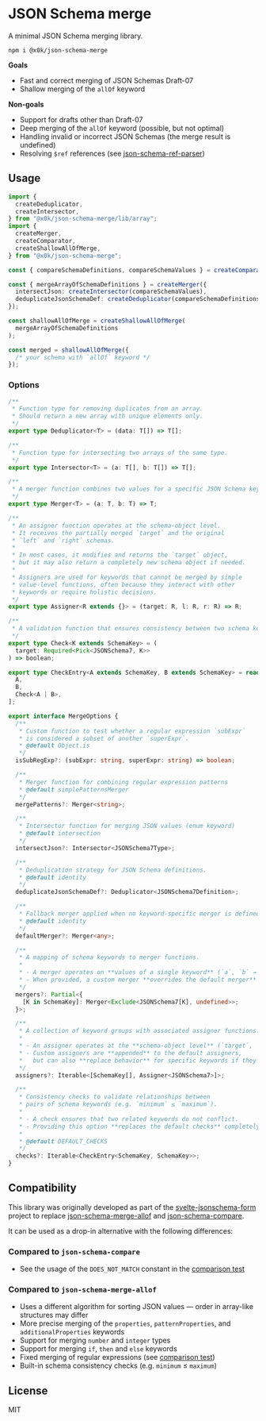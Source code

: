 # JSON Schema merge

A minimal JSON Schema merging library.

```shell
npm i @x0k/json-schema-merge
```

**Goals**

- Fast and correct merging of JSON Schemas Draft-07
- Shallow merging of the `allOf` keyword

**Non-goals**

- Support for drafts other than Draft-07
- Deep merging of the `allOf` keyword (possible, but not optimal)
- Handling invalid or incorrect JSON Schemas (the merge result is undefined)
- Resolving `$ref` references (see [json-schema-ref-parser](https://github.com/APIDevTools/json-schema-ref-parser))

## Usage

```ts
import {
  createDeduplicator,
  createIntersector,
} from "@x0k/json-schema-merge/lib/array";
import {
  createMerger,
  createComparator,
  createShallowAllOfMerge,
} from "@x0k/json-schema-merge";

const { compareSchemaDefinitions, compareSchemaValues } = createComparator();

const { mergeArrayOfSchemaDefinitions } = createMerger({
  intersectJson: createIntersector(compareSchemaValues),
  deduplicateJsonSchemaDef: createDeduplicator(compareSchemaDefinitions),
});

const shallowAllOfMerge = createShallowAllOfMerge(
  mergeArrayOfSchemaDefinitions
);

const merged = shallowAllOfMerge({
  /* your schema with `allOf` keyword */
});
```

### Options

```ts
/**
 * Function type for removing duplicates from an array.
 * Should return a new array with unique elements only.
 */
export type Deduplicator<T> = (data: T[]) => T[];

/**
 * Function type for intersecting two arrays of the same type.
 */
export type Intersector<T> = (a: T[], b: T[]) => T[];

/**
 * A merger function combines two values for a specific JSON Schema keyword.
 */
export type Merger<T> = (a: T, b: T) => T;

/**
 * An assigner function operates at the schema-object level.
 * It receives the partially merged `target` and the original
 * `left` and `right` schemas.
 *
 * In most cases, it modifies and returns the `target` object,
 * but it may also return a completely new schema object if needed.
 *
 * Assigners are used for keywords that cannot be merged by simple
 * value-level functions, often because they interact with other
 * keywords or require holistic decisions.
 */
export type Assigner<R extends {}> = (target: R, l: R, r: R) => R;

/**
 * A validation function that ensures consistency between two schema keywords.
 */
export type Check<K extends SchemaKey> = (
  target: Required<Pick<JSONSchema7, K>>
) => boolean;

export type CheckEntry<A extends SchemaKey, B extends SchemaKey> = readonly [
  A,
  B,
  Check<A | B>,
];

export interface MergeOptions {
  /**
   * Custom function to test whether a regular expression `subExpr`
   * is considered a subset of another `superExpr`.
   * @default Object.is
   */
  isSubRegExp?: (subExpr: string, superExpr: string) => boolean;

  /**
   * Merger function for combining regular expression patterns
   * @default simplePatternsMerger
   */
  mergePatterns?: Merger<string>;

  /**
   * Intersector function for merging JSON values (enum keyword)
   * @default intersection
   */
  intersectJson?: Intersector<JSONSchema7Type>;

  /**
   * Deduplication strategy for JSON Schema definitions.
   * @default identity
   */
  deduplicateJsonSchemaDef?: Deduplicator<JSONSchema7Definition>;

  /**
   * Fallback merger applied when no keyword-specific merger is defined.
   * @default identity
   */
  defaultMerger?: Merger<any>;

  /**
   * A mapping of schema keywords to merger functions.
   *
   * - A merger operates on **values of a single keyword** (`a`, `b` → merged value).
   * - When provided, a custom merger **overrides the default merger** for that keyword.
   */
  mergers?: Partial<{
    [K in SchemaKey]: Merger<Exclude<JSONSchema7[K], undefined>>;
  }>;

  /**
   * A collection of keyword groups with associated assigner functions.
   *
   * - An assigner operates at the **schema-object level** (`target`, `left`, `right`).
   * - Custom assigners are **appended** to the default assigners,
   *   but can also **replace behavior** for specific keywords if they overlap.
   */
  assigners?: Iterable<[SchemaKey[], Assigner<JSONSchema7>]>;

  /**
   * Consistency checks to validate relationships between
   * pairs of schema keywords (e.g. `minimum` ≤ `maximum`).
   *
   * - A check ensures that two related keywords do not conflict.
   * - Providing this option **replaces the default checks** completely.
   *
   * @default DEFAULT_CHECKS
   */
  checks?: Iterable<CheckEntry<SchemaKey, SchemaKey>>;
}
```

## Compatibility

This library was originally developed as part of the [svelte-jsonschema-form](https://github.com/x0k/svelte-jsonschema-form) project to replace [json-schema-merge-allof](https://github.com/mokkabonna/json-schema-merge-allof) and [json-schema-compare](https://github.com/mokkabonna/json-schema-compare).

It can be used as a drop-in alternative with the following differences:

### Compared to `json-schema-compare`

- See the usage of the `DOES_NOT_MATCH` constant in the [comparison test](./src/lib/json-schema/compare/compare.test.ts)

### Compared to `json-schema-merge-allof`

- Uses a different algorithm for sorting JSON values — order in array-like structures may differ
- More precise merging of the `properties`, `patternProperties`, and `additionalProperties` keywords
- Support for merging `number` and `integer` types
- Support for merging `if`, `then` and `else` keywords
- Fixed merging of regular expressions (see [comparison test](./src/lib/json-schema/merge/patterns.test.ts))
- Built-in schema consistency checks (e.g. `minimum` ≤ `maximum`)

## License

MIT
